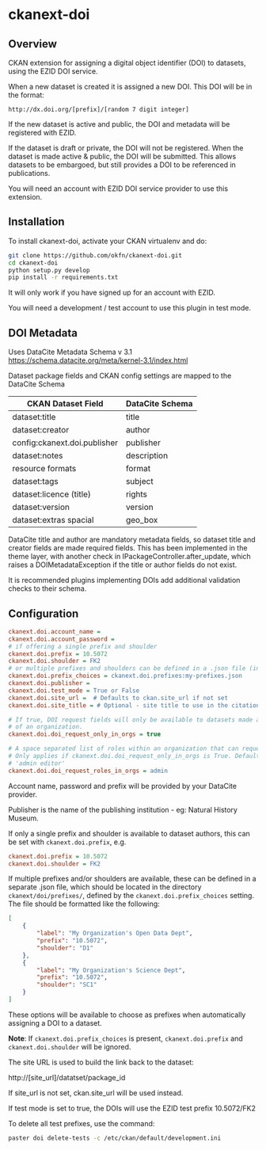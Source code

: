 ckanext-doi
===========

Overview
--------

CKAN extension for assigning a digital object identifier (DOI) to datasets, using the EZID DOI service.

When a new dataset is created it is assigned a new DOI. This DOI will be in the format:
 
`http://dx.doi.org/[prefix]/[random 7 digit integer]`

If the new dataset is active and public, the DOI and metadata will be registered with EZID.
 
If the dataset is draft or private, the DOI will not be registered.  When the
dataset is made active & public, the DOI will be submitted. This allows
datasets to be embargoed, but still provides a DOI to be referenced in
publications.

You will need an account with EZID DOI service provider to use this extension.


Installation
------------

To install ckanext-doi, activate your CKAN virtualenv and do:

```sh
git clone https://github.com/okfn/ckanext-doi.git
cd ckanext-doi
python setup.py develop
pip install -r requirements.txt
```

It will only work if you have signed up for an account with EZID.  

You will need a development / test account to use this plugin in test mode.


DOI Metadata
------------

Uses DataCite Metadata Schema v 3.1 https://schema.datacite.org/meta/kernel-3.1/index.html

Dataset package fields and CKAN config settings are mapped to the DataCite Schema  

|CKAN Dataset Field                 |DataCite Schema
|--- | ---
|dataset:title                      |title
|dataset:creator                    |author
|config:ckanext.doi.publisher       |publisher
|dataset:notes                      |description
|resource formats                   |format
|dataset:tags                       |subject
|dataset:licence (title)            |rights
|dataset:version                    |version
|dataset:extras spacial             |geo_box


DataCite title and author are mandatory metadata fields, so dataset title and creator fields are made required fields. 
This has been implemented in the theme layer, with another check in IPackageController.after_update, which raises
a DOIMetadataException if the title or author fields do not exist. 

It is recommended plugins implementing DOIs add additional validation checks to their schema.


Configuration
-------------

```ini
ckanext.doi.account_name =
ckanext.doi.account_password =
# if offering a single prefix and shoulder
ckanext.doi.prefix = 10.5072
ckanext.doi.shoulder = FK2
# or multiple prefixes and shoulders can be defined in a .json file (in module-path:file format)
ckanext.doi.prefix_choices = ckanext.doi.prefixes:my-prefixes.json
ckanext.doi.publisher = 
ckanext.doi.test_mode = True or False
ckanext.doi.site_url =  # Defaults to ckan.site_url if not set 
ckanext.doi.site_title = # Optional - site title to use in the citation - eg Natural History Museum Data Portal (data.nhm.ac.uk)

# If true, DOI request fields will only be available to datasets made as part
# of an organization.
ckanext.doi.doi_request_only_in_orgs = true

# A space separated list of roles within an organization that can request DOIs.
# Only applies if ckanext.doi.doi_request_only_in_orgs is True. Default is
# 'admin editor'
ckanext.doi.doi_request_roles_in_orgs = admin
```

Account name, password and prefix will be provided by your DataCite provider.
 
Publisher is the name of the publishing institution - eg: Natural History Museum.

If only a single prefix and shoulder is available to dataset authors, this can be set with `ckanext.doi.prefix`, e.g.

```ini
ckanext.doi.prefix = 10.5072
ckanext.doi.shoulder = FK2
```

If multiple prefixes and/or shoulders are available, these can be defined in a separate .json file, which should be located in the directory `ckanext/doi/prefixes/`, defined by the `ckanext.doi.prefix_choices` setting. The file should be formatted like the following:

```json
[
    {
        "label": "My Organization's Open Data Dept",
        "prefix": "10.5072",
        "shoulder": "D1"
    },
    {
        "label": "My Organization's Science Dept",
        "prefix": "10.5072",
        "shoulder": "SC1"
    }
]
```

These options will be available to choose as prefixes when automatically assigning a DOI to a dataset.

**Note**: If `ckanext.doi.prefix_choices` is present, `ckanext.doi.prefix` and `ckanext.doi.shoulder` will be ignored.

The site URL is used to build the link back to the dataset:

http://[site_url]/datatset/package_id

If site_url is not set, ckan.site_url will be used instead.

If test mode is set to true, the DOIs will use the EZID test prefix 10.5072/FK2

To delete all test prefixes, use the command:

```sh
paster doi delete-tests -c /etc/ckan/default/development.ini
```
